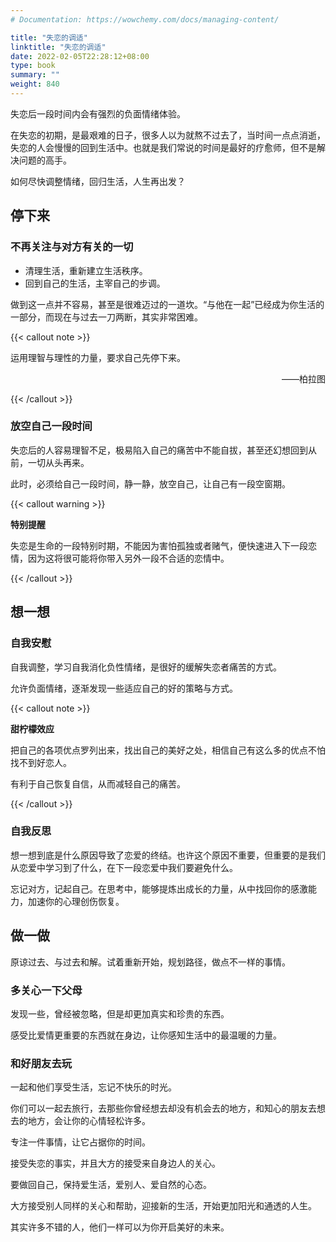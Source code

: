 ```yaml
---
# Documentation: https://wowchemy.com/docs/managing-content/

title: "失恋的调适"
linktitle: "失恋的调适"
date: 2022-02-05T22:28:12+08:00
type: book
summary: ""
weight: 840
---
```


<!--more-->

失恋后一段时间内会有强烈的负面情绪体验。

在失恋的初期，是最艰难的日子，很多人以为就熬不过去了，当时间一点点消逝，失恋的人会慢慢的回到生活中。也就是我们常说的时间是最好的疗愈师，但不是解决问题的高手。

如何尽快调整情绪，回归生活，人生再出发？

## 停下来

### 不再关注与对方有关的一切

- 清理生活，重新建立生活秩序。
- 回到自己的生活，主宰自己的步调。

做到这一点并不容易，甚至是很难迈过的一道坎。“与他在一起”已经成为你生活的一部分，而现在与过去一刀两断，其实非常困难。

{{< callout note >}}

运用理智与理性的力量，要求自己先停下来。

<p align="right">——柏拉图</p>

{{< /callout >}}

### 放空自己一段时间

失恋后的人容易理智不足，极易陷入自己的痛苦中不能自拔，甚至还幻想回到从前，一切从头再来。

此时，必须给自己一段时间，静一静，放空自己，让自己有一段空窗期。

{{< callout warning >}}

**特别提醒**

失恋是生命的一段特别时期，不能因为害怕孤独或者赌气，便快速进入下一段恋情，因为这将很可能将你带入另外一段不合适的恋情中。

{{< /callout >}}

## 想一想

### 自我安慰

自我调整，学习自我消化负性情绪，是很好的缓解失恋者痛苦的方式。

允许负面情绪，逐渐发现一些适应自己的好的策略与方式。

{{< callout note >}}

**甜柠檬效应**

把自己的各项优点罗列出来，找出自己的美好之处，相信自己有这么多的优点不怕找不到好恋人。

有利于自己恢复自信，从而减轻自己的痛苦。

{{< /callout >}}

### 自我反思

想一想到底是什么原因导致了恋爱的终结。也许这个原因不重要，但重要的是我们从恋爱中学习到了什么，在下一段恋爱中我们要避免什么。

忘记对方，记起自己。在思考中，能够提炼出成长的力量，从中找回你的感激能力，加速你的心理创伤恢复。

## 做一做

原谅过去、与过去和解。试着重新开始，规划路径，做点不一样的事情。

### 多关心一下父母

发现一些，曾经被忽略，但是却更加真实和珍贵的东西。

感受比爱情更重要的东西就在身边，让你感知生活中的最温暖的力量。

### 和好朋友去玩

一起和他们享受生活，忘记不快乐的时光。

你们可以一起去旅行，去那些你曾经想去却没有机会去的地方，和知心的朋友去想去的地方，会让你的心情轻松许多。

专注一件事情，让它占据你的时间。

接受失恋的事实，并且大方的接受来自身边人的关心。

要做回自己，保持爱生活，爱别人、爱自然的心态。

大方接受别人同样的关心和帮助，迎接新的生活，开始更加阳光和通透的人生。

其实许多不错的人，他们一样可以为你开启美好的未来。